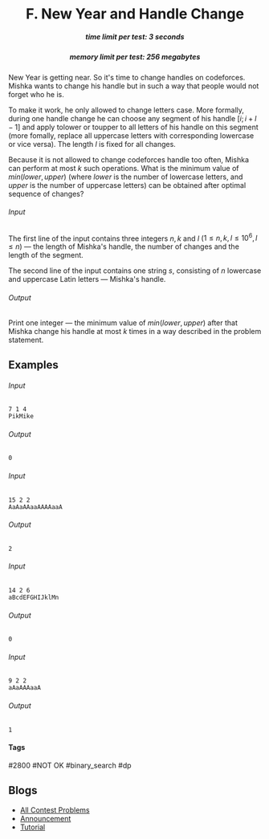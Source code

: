 <h1 style='text-align: center;'> F. New Year and Handle Change</h1>

<h5 style='text-align: center;'>time limit per test: 3 seconds</h5>
<h5 style='text-align: center;'>memory limit per test: 256 megabytes</h5>

New Year is getting near. So it's time to change handles on codeforces. Mishka wants to change his handle but in such a way that people would not forget who he is.

To make it work, he only allowed to change letters case. More formally, during one handle change he can choose any segment of his handle $[i; i + l - 1]$ and apply tolower or toupper to all letters of his handle on this segment (more fomally, replace all uppercase letters with corresponding lowercase or vice versa). The length $l$ is fixed for all changes.

Because it is not allowed to change codeforces handle too often, Mishka can perform at most $k$ such operations. What is the minimum value of $min(lower, upper)$ (where $lower$ is the number of lowercase letters, and $upper$ is the number of uppercase letters) can be obtained after optimal sequence of changes?

###### Input

The first line of the input contains three integers $n, k$ and $l$ ($1 \le n, k, l \le 10^6, l \le n)$ — the length of Mishka's handle, the number of changes and the length of the segment.

The second line of the input contains one string $s$, consisting of $n$ lowercase and uppercase Latin letters — Mishka's handle.

###### Output

Print one integer — the minimum value of $min(lower, upper)$ after that Mishka change his handle at most $k$ times in a way described in the problem statement.

## Examples

###### Input


```text
7 1 4
PikMike
```
###### Output


```text
0
```
###### Input


```text
15 2 2
AaAaAAaaAAAAaaA
```
###### Output


```text
2
```
###### Input


```text
14 2 6
aBcdEFGHIJklMn
```
###### Output


```text
0
```
###### Input


```text
9 2 2
aAaAAAaaA
```
###### Output


```text
1
```


#### Tags 

#2800 #NOT OK #binary_search #dp 

## Blogs
- [All Contest Problems](../Educational_Codeforces_Round_79_(Rated_for_Div._2).md)
- [Announcement](../blogs/Announcement.md)
- [Tutorial](../blogs/Tutorial.md)
